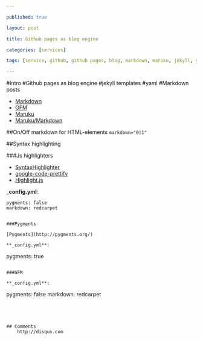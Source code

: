 ```yaml
---

published: true

layout: post

title: Github pages as blog engine

categories: [services]

tags: [service, github, github pages, blog, markdown, maruku, jekyll, yaml]

---
```


#Intro
#Github pages as blog engine
#jekyll templates
#yaml
#Markdown posts

*   [Markdown](http://daringfireball.net/projects/markdown/syntax "Markdown syntax")
*   [GFM](http://github.github.com/github-flavored-markdown/ "GitHub Flavored Markdown")
*   [Maruku](http://maruku.rubyforge.org/maruku.html "Maruku - интерпретатор markdown-разметки")
*   [Maruku/Markdown](http://maruku.rubyforge.org/markdown_syntax.html "Markdown syntax")

##On/Off markdown for HTML-elements
`markdown="0|1"`

##Syntax highlighting

###Js highlighters
*   [SyntaxHighlighter](http://alexgorbatchev.com/SyntaxHighlighter/)
*   [google-code-prettify](http://google-code-prettify.googlecode.com/svn/trunk/styles/index.html)
*   [Highlight.js](http://softwaremaniacs.org/soft/highlight/)

**_config.yml**:
```
pygments: false
markdown: redcarpet


###Pygments

[Pygments](http://pygments.org/)

**_config.yml**:
```
pygments: true
```

###GFM

**_config.yml**:
```
pygments: false
markdown: redcarpet
```




## Comments
    http://disqus.com